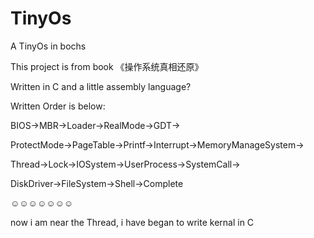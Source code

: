 # TinyOs
A TinyOs in bochs

This project is from book 《操作系统真相还原》

Written in C and a little assembly language?

Written Order is below:

BIOS->MBR->Loader->RealMode->GDT->

ProtectMode->PageTable->Printf->Interrupt->MemoryManageSystem->

Thread->Lock->IOSystem->UserProcess->SystemCall->

DiskDriver->FileSystem->Shell->Complete 

☺☺☺☺☺☺☺

now i am near the Thread, i have began to write kernal in C

